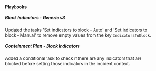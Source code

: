 
#### Playbooks

##### Block Indicators - Generic v3

Updated the tasks 'Set indicators to block - Auto' and 'Set indicators to block - Manual' to remove empty values from the key `IndicatorsToBlock`.

##### Containment Plan - Block Indicators

Added a conditional task to check if there are any indicators that are blocked before setting those indicators in the incident context.

